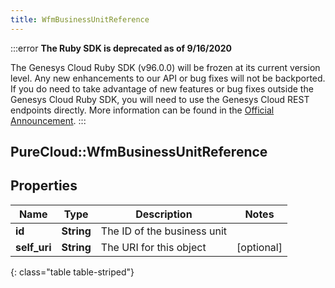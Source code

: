 ```yaml
---
title: WfmBusinessUnitReference
---
```


:::error
**The Ruby SDK is deprecated as of 9/16/2020**

The Genesys Cloud Ruby SDK (v96.0.0) will be frozen at its current version level. Any new enhancements to our API or bug fixes will not be backported. If you do need to take advantage of new features or bug fixes outside the Genesys Cloud Ruby SDK, you will need to use the Genesys Cloud REST endpoints directly. More information can be found in the [Official Announcement](https://developer.mypurecloud.com/forum/t/announcement-genesys-cloud-ruby-sdk-end-of-life/8850).
:::


## PureCloud::WfmBusinessUnitReference

## Properties

|Name | Type | Description | Notes|
|------------ | ------------- | ------------- | -------------|
| **id** | **String** | The ID of the business unit | |
| **self_uri** | **String** | The URI for this object | [optional] |
{: class="table table-striped"}


